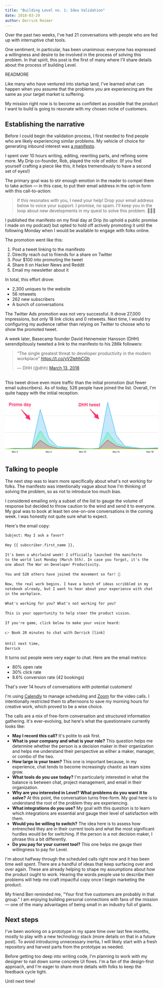 ```yaml
---
title: "Building Level no. 1: Idea Validation"
date: 2018-03-29
author: Derrick Reimer
---
```


Over the past two weeks, I've had 21 conversations with people who are fed up with interruptive chat tools.

One sentiment, in particular, has been unanimous: everyone has expressed a willingness and desire to be involved in the process of solving this problem. In that spirit, this post is the first of many where I'll share details about the process of building Level.

READMORE

Like many who have ventured into startup land, I've learned what can happen when you assume that the problems _you_ are experiencing are the same as your target market is suffering.

My mission right now is to become as confident as possible that the product I want to build is going to resonate with my chosen niche of customers.

## Establishing the narrative

Before I could begin the validation process, I first needed to find people who are likely experiencing similar problems. My vehicle of choice for generating inbound interest was [a manifesto](http://www.derrickreimer.com/posts/the-war-on-developer-productivity/).

I spent over 10 hours writing, editing, rewriting parts, and refining some more. My Drip co-founder, Rob, played the role of editor. (If you find yourself crafting a piece like this, it helps tremendously to have a second set of eyes!)

The primary goal was to stir enough emotion in the reader to compel them to take action &mdash; in this case, to put their email address in the opt-in form with this call-to-action:

> If this resonates with you, I need your help! Drop your email address below to voice your support. I promise, no spam. I’ll keep you in the loop about new developments in my quest to solve this problem. 🌟🌟🌟

I published the manifesto on my final day at Drip (to uphold a public promise I made on my podcast) but opted to hold off actively promoting it until the following Monday when I would be available to engage with folks online.

The promotion went like this:

1. Post a tweet linking to the manifesto
2. Directly reach out to friends for a share on Twitter
3. Pour $100 into promoting the tweet
4. Share it on Hacker News and Reddit
5. Email my newsletter about it

In total, this effort drove:

- 2,300 uniques to the website
- 56 retweets
- 262 new subscribers
- A bunch of conversations

The Twitter Ads promotion was not very successful. It drove 27,000 impressions, but only 18 link clicks and 0 retweets. Next time, I would try configuring my audience rather than relying on Twitter to choose who to show the promoted tweet.

A week later, Basecamp founder David Heinemeier Hansson (DHH) serendipitously tweeted a link to the manifesto to his 286k followers:

<blockquote class="twitter-tweet" data-lang="en"><p lang="en" dir="ltr">“The single greatest threat to developer productivity in the modern workplace” <a href="https://t.co/yV2IehhCGh">https://t.co/yV2IehhCGh</a></p>&mdash; DHH (@dhh) <a href="https://twitter.com/dhh/status/973583032623009793?ref_src=twsrc%5Etfw">March 13, 2018</a></blockquote>
<script async src="https://platform.twitter.com/widgets.js" charset="utf-8"></script>
<br>
This tweet drove even more traffic than the initial promotion (but fewer email subscribers). As of today, 526 people have joined the list. Overall, I'm quite happy with the initial reception.

![Manifesto traffic](/images/manifesto-traffic.png)

## Talking to people

The next step was to learn more specifically about what's not working for folks. The manifesto was intentionally vague about how I'm thinking of solving the problem, so as not to introduce too much bias.

I considered emailing only a subset of the list to gauge the volume of response but decided to throw caution to the wind and send it to everyone. My goal was to book at least ten one-on-one conversations in the coming week. I was honestly not quite sure what to expect.

Here's the email copy:

```
Subject: May I ask a favor?

Hey {{ subscriber.first_name }},

It's been a whirlwind week! I officially launched the manifesto
to the world last Monday (March 5th). In case you forgot, it's the
one about The War on Developer Productivity.

You and 520 others have joined the movement so far! 🎉

Now, the real work begins. I have a bunch of ideas scribbled in my
notebook already, but I want to hear about your experience with chat
in the workplace.

What's working for you? What's not working for you?

This is your opportunity to help steer the product vision.

If you're game, click below to make your voice heard:

👉 Book 20 minutes to chat with Derrick [link]

Until next time,
Derrick
```

It turns out people were very eager to chat. Here are the email metrics:

- 80% open rate
- 30% click rate
- 8.6% conversion rate (42 bookings)

That's over 14 hours of conversations with potential customers!

I'm using [Calendly](https://calendly.com/) to manage scheduling and [Zoom](https://zoom.us/) for the video calls. I intentionally restricted them to afternoons to save my morning hours for creative work, which proved to be a wise choice.

The calls are a mix of free-form conversation and structured information gathering. It's ever-evolving, but here's what the questionnaire currently looks like:

- **May I record this call?** It's polite to ask first.
- **What is your company and what is your role?** This question helps me determine whether the person is a decision maker in their organization and helps me understand their perspective as either a maker, manager, or combo of the two.
- **How large is your team?** This one is important because, in my experience, chat tends to become increasingly chaotic as team sizes grow.
- **What tools do you use today?** I'm particularly interested in what the balance is between chat, project management, and email in their organization.
- **Why are you interested in Level? What problems do you want it to solve?** At this point, the conversation turns free-form.  My goal here is to understand the root of the problem they are experiencing.
- **What integrations do you use?** My goal with this question is to learn which integrations are essential and gauge their level of satisfaction with them.
- **Would you be willing to switch?** The idea here is to assess how entrenched they are in their current tools and what the most significant hurdles would be for switching. If the person is a not decision maker, I phrase this a bit differently.
- **Do you pay for your current tool?** This one helps me gauge their willingness to pay for Level.

I'm about halfway through the scheduled calls right now and it has been time well spent. There are a handful of ideas that keep surfacing over and over again. These are already helping to shape my assumptions about how the product ought to work. Hearing the words people use to describe their problems will help me craft impactful copy once I begin marketing the product.

My friend Ben reminded me, "Your first five customers are probably in that group." I am enjoying building personal connections with fans of the mission &mdash; one of the many advantages of being small in an industry full of giants.

## Next steps

I've been working on a prototype in my spare time over last few months, mostly to play with a new technology stack (more details on that in a future post). To avoid introducing unnecessary inertia, I will likely start with a fresh repository and harvest parts from the prototype as needed.

Before getting too deep into writing code, I'm planning to work with my designer to nail down some concrete UI flows. I'm a fan of the design-first approach, and I'm eager to share more details with folks to keep the feedback cycle tight.

Until next time!
